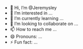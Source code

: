 - 👋 Hi, I’m @Jeremysley
- 👀 I’m interested in ...
- 🌱 I’m currently learning ...
- 💞️ I’m looking to collaborate on ...
- 📫 How to reach me ...
- 😄 Pronouns: ...
- ⚡ Fun fact: ...

<!---
Jeremysley/Jeremysley is a ✨ special ✨ repository because its `README.md` (this file) appears on your GitHub profile.
You can click the Preview link to take a look at your changes.
--->
